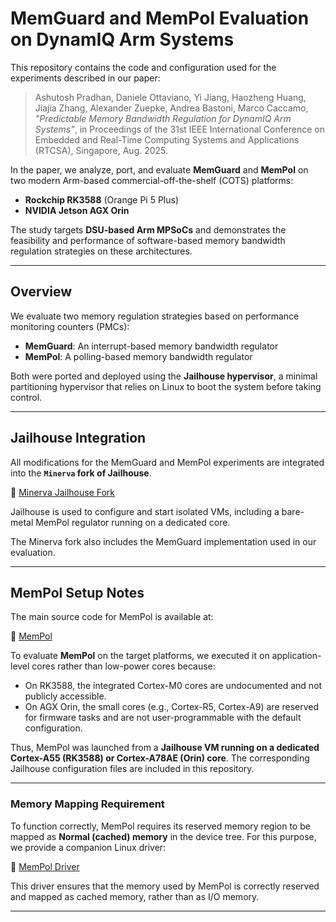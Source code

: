 # MemGuard and MemPol Evaluation on DynamIQ Arm Systems

This repository contains the code and configuration used for the experiments described in our paper:

> Ashutosh Pradhan, Daniele Ottaviano, Yi Jiang, Haozheng Huang,
> Jiajia Zhang, Alexander Zuepke, Andrea Bastoni, Marco Caccamo,
> *"Predictable Memory Bandwidth Regulation for DynamIQ Arm Systems"*,
> in Proceedings of the 31st IEEE International Conference on Embedded
> and Real-Time Computing Systems and Applications (RTCSA), Singapore, Aug. 2025.

In the paper, we analyze, port, and evaluate **MemGuard** and **MemPol** on two modern Arm-based commercial-off-the-shelf (COTS) platforms:

- **Rockchip RK3588** (Orange Pi 5 Plus)  
- **NVIDIA Jetson AGX Orin**

The study targets **DSU-based Arm MPSoCs** and demonstrates the feasibility and performance of software-based memory bandwidth regulation strategies on these architectures.

---

## Overview

We evaluate two memory regulation strategies based on performance monitoring counters (PMCs):

- **MemGuard**: An interrupt-based memory bandwidth regulator  
- **MemPol**: A polling-based memory bandwidth regulator

Both were ported and deployed using the **Jailhouse hypervisor**, a minimal partitioning hypervisor that relies on Linux to boot the system before taking control.

---

## Jailhouse Integration

All modifications for the MemGuard and MemPol experiments are integrated into the **`Minerva` fork of Jailhouse**.

🔗 [Minerva Jailhouse Fork](https://github.com/Minervasys/jailhouse)

Jailhouse is used to configure and start isolated VMs, including a bare-metal MemPol regulator running on a dedicated core.

The Minerva fork also includes the MemGuard implementation used in our evaluation.

---

## MemPol Setup Notes

The main source code for MemPol is available at:

🔗 [MemPol](https://gitlab.com/azuepke/mempol)

To evaluate **MemPol** on the target platforms, we executed it on application-level cores rather than low-power cores because:

- On RK3588, the integrated Cortex-M0 cores are undocumented and not publicly accessible.  
- On AGX Orin, the small cores (e.g., Cortex-R5, Cortex-A9) are reserved for firmware tasks and are not user-programmable with the default configuration.

Thus, MemPol was launched from a **Jailhouse VM running on a dedicated Cortex-A55 (RK3588) or Cortex-A78AE (Orin) core**. 
The corresponding Jailhouse configuration files are included in this repository.

---

### Memory Mapping Requirement

To function correctly, MemPol requires its reserved memory region to be mapped as **Normal (cached) memory** in the device tree. For this purpose, we provide a companion Linux driver:

🔗 [MemPol Driver](https://github.com/rtsl-cps-tum/mempol_driver)

This driver ensures that the memory used by MemPol is correctly reserved and mapped as cached memory, rather than as I/O memory.

---
